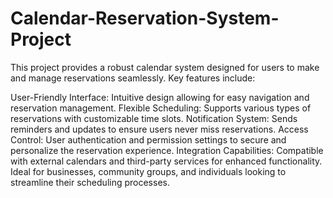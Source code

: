 # Calendar-Reservation-System-Project
This project provides a robust calendar system designed for users to make and manage reservations seamlessly. Key features include:

User-Friendly Interface: Intuitive design allowing for easy navigation and reservation management.
Flexible Scheduling: Supports various types of reservations with customizable time slots.
Notification System: Sends reminders and updates to ensure users never miss reservations.
Access Control: User authentication and permission settings to secure and personalize the reservation experience.
Integration Capabilities: Compatible with external calendars and third-party services for enhanced functionality.
Ideal for businesses, community groups, and individuals looking to streamline their scheduling processes.
